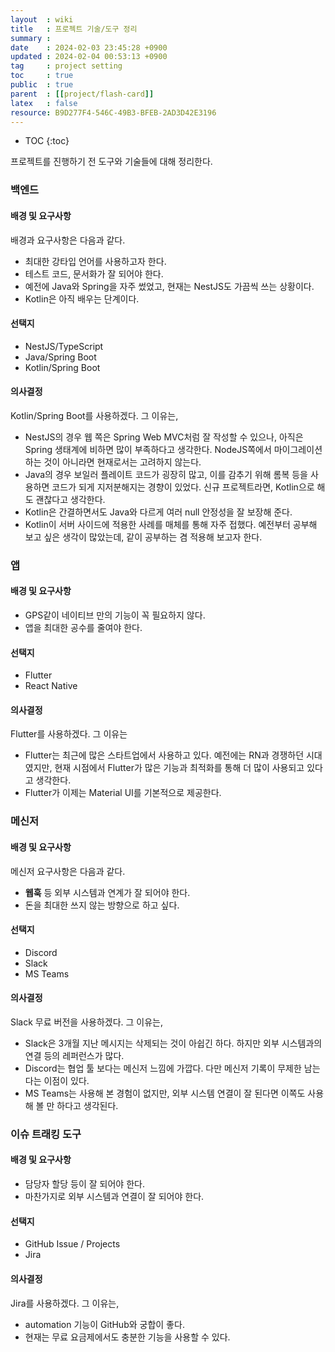 ```yaml
---
layout  : wiki
title   : 프로젝트 기술/도구 정리
summary : 
date    : 2024-02-03 23:45:28 +0900
updated : 2024-02-04 00:53:13 +0900
tag     : project setting 
toc     : true
public  : true
parent  : [[project/flash-card]] 
latex   : false
resource: B9D277F4-546C-49B3-BFEB-2AD3D42E3196
---
```

* TOC
{:toc}

프로젝트를 진행하기 전 도구와 기술들에 대해 정리한다.

### 백엔드

#### 배경 및 요구사항

배경과 요구사항은 다음과 같다.

- 최대한 강타입 언어를 사용하고자 한다.
- 테스트 코드, 문서화가 잘 되어야 한다.
- 예전에 Java와 Spring을 자주 썼었고, 현재는 NestJS도 가끔씩 쓰는 상황이다.
- Kotlin은 아직 배우는 단계이다.

#### 선택지

- NestJS/TypeScript
- Java/Spring Boot
- Kotlin/Spring Boot

#### 의사결정

Kotlin/Spring Boot를 사용하겠다. 그 이유는,

- NestJS의 경우 웹 쪽은 Spring Web MVC처럼 잘 작성할 수 있으나, 아직은 Spring 생태계에 비하면 많이 부족하다고 생각한다. NodeJS쪽에서 마이그레이션하는 것이 아니라면 현재로서는 고려하지 않는다.
- Java의 경우 보일러 플레이트 코드가 굉장히 많고, 이를 감추기 위해 롬복 등을 사용하면 코드가 되게 지저분해지는 경향이 있었다. 신규 프로젝트라면, Kotlin으로 해도 괜찮다고 생각한다.
- Kotlin은 간결하면서도 Java와 다르게 여러 null 안정성을 잘 보장해 준다.
- Kotlin이 서버 사이드에 적용한 사례를 매체를 통해 자주 접했다. 예전부터 공부해 보고 싶은 생각이 많았는데, 같이 공부하는 겸 적용해 보고자 한다.

### 앱

#### 배경 및 요구사항

- GPS같이 네이티브 만의 기능이 꼭 필요하지 않다.
- 앱을 최대한 공수를 줄여야 한다.

#### 선택지

- Flutter
- React Native

#### 의사결정

Flutter를 사용하겠다. 그 이유는

- Flutter는 최근에 많은 스타트업에서 사용하고 있다. 예전에는 RN과 경쟁하던 시대였지만, 현재 시점에서 Flutter가 많은 기능과 최적화를 통해 더 많이 사용되고 있다고 생각한다.
- Flutter가 이제는 Material UI를 기본적으로 제공한다.

### 메신저

#### 배경 및 요구사항

메신저 요구사항은 다음과 같다.

- **웹훅** 등 외부 시스템과 연계가 잘 되어야 한다.
- 돈을 최대한 쓰지 않는 방향으로 하고 싶다.

#### 선택지

- Discord
- Slack
- MS Teams

#### 의사결정

Slack 무료 버전을 사용하겠다. 그 이유는,

- Slack은 3개월 지난 메시지는 삭제되는 것이 아쉽긴 하다. 하지만 외부 시스템과의 연결 등의 레퍼런스가 많다.
- Discord는 협업 툴 보다는 메신저 느낌에 가깝다. 다만 메신저 기록이 무제한 남는다는 이점이 있다.
- MS Teams는 사용해 본 경험이 없지만, 외부 시스템 연결이 잘 된다면 이쪽도 사용해 볼 만 하다고 생각된다.

### 이슈 트래킹 도구 

#### 배경 및 요구사항

- 담당자 할당 등이 잘 되어야 한다.
- 마찬가지로 외부 시스템과 연결이 잘 되어야 한다.

#### 선택지

- GitHub Issue / Projects
- Jira

#### 의사결정

Jira를 사용하겠다. 그 이유는,

- automation 기능이 GitHub와 궁합이 좋다.
- 현재는 무료 요금제에서도 충분한 기능을 사용할 수 있다.
